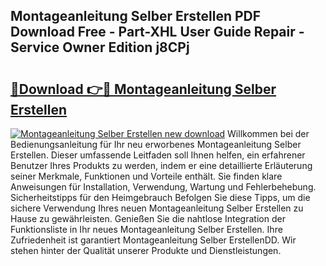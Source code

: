 ## Montageanleitung Selber Erstellen PDF Download Free - Part-XHL User Guide Repair - Service Owner Edition j8CPj

# <h2><a href="http://df7l1gi.blite.top/?on=Montageanleitung+Selber+Erstellen">🔗Download 👉🔴 Montageanleitung Selber Erstellen</a></h2>

[![Montageanleitung Selber Erstellen new download](https://i.imgur.com/lujVjoI.png)](http://df7l1gi.blite.top/?on=Montageanleitung+Selber+Erstellen)
Willkommen bei der Bedienungsanleitung für Ihr neu erworbenes Montageanleitung Selber Erstellen. Dieser umfassende Leitfaden soll Ihnen helfen, ein erfahrener Benutzer Ihres Produkts zu werden, indem er eine detaillierte Erläuterung seiner Merkmale, Funktionen und Vorteile enthält. Sie finden klare Anweisungen für Installation, Verwendung, Wartung und Fehlerbehebung. Sicherheitstipps für den Heimgebrauch Befolgen Sie diese Tipps, um die sichere Verwendung Ihres neuen Montageanleitung Selber Erstellen zu Hause zu gewährleisten. Genießen Sie die nahtlose Integration der Funktionsliste in Ihr neues Montageanleitung Selber Erstellen. Ihre Zufriedenheit ist garantiert Montageanleitung Selber ErstellenDD. Wir stehen hinter der Qualität unserer Produkte und Dienstleistungen.
